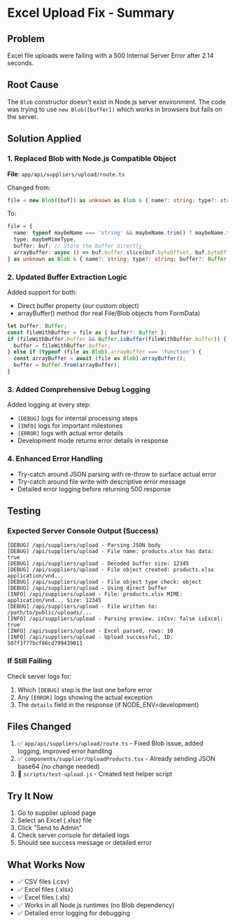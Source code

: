 # Excel Upload Fix - Summary

## Problem
Excel file uploads were failing with a 500 Internal Server Error after 2.14 seconds.

## Root Cause
The `Blob` constructor doesn't exist in Node.js server environment. The code was trying to use `new Blob([buffer])` which works in browsers but fails on the server.

## Solution Applied

### 1. Replaced Blob with Node.js Compatible Object
**File**: `app/api/suppliers/upload/route.ts`

Changed from:
```typescript
file = new Blob([buf]) as unknown as Blob & { name?: string; type?: string };
```

To:
```typescript
file = {
  name: typeof maybeName === 'string' && maybeName.trim() ? maybeName.trim() : `upload-${Date.now()}`,
  type: maybeMimeType,
  buffer: buf, // Store the buffer directly
  arrayBuffer: async () => buf.buffer.slice(buf.byteOffset, buf.byteOffset + buf.byteLength)
} as unknown as Blob & { name?: string; type?: string; buffer?: Buffer };
```

### 2. Updated Buffer Extraction Logic
Added support for both:
- Direct buffer property (our custom object)
- arrayBuffer() method (for real File/Blob objects from FormData)

```typescript
let buffer: Buffer;
const fileWithBuffer = file as { buffer?: Buffer };
if (fileWithBuffer.buffer && Buffer.isBuffer(fileWithBuffer.buffer)) {
  buffer = fileWithBuffer.buffer;
} else if (typeof (file as Blob).arrayBuffer === 'function') {
  const arrayBuffer = await (file as Blob).arrayBuffer();
  buffer = Buffer.from(arrayBuffer);
}
```

### 3. Added Comprehensive Debug Logging
Added logging at every step:
- `[DEBUG]` logs for internal processing steps
- `[INFO]` logs for important milestones
- `[ERROR]` logs with actual error details
- Development mode returns error details in response

### 4. Enhanced Error Handling
- Try-catch around JSON parsing with re-throw to surface actual error
- Try-catch around file write with descriptive error message
- Detailed error logging before returning 500 response

## Testing

### Expected Server Console Output (Success)
```
[DEBUG] /api/suppliers/upload - Parsing JSON body
[DEBUG] /api/suppliers/upload - File name: products.xlsx has data: true
[DEBUG] /api/suppliers/upload - Decoded buffer size: 12345
[DEBUG] /api/suppliers/upload - File object created: products.xlsx application/vnd...
[DEBUG] /api/suppliers/upload - File object type check: object
[DEBUG] /api/suppliers/upload - Using direct buffer
[INFO] /api/suppliers/upload - File: products.xlsx MIME: application/vnd... Size: 12345
[DEBUG] /api/suppliers/upload - File written to: /path/to/public/uploads/...
[INFO] /api/suppliers/upload - Parsing preview. isCsv: false isExcel: true
[INFO] /api/suppliers/upload - Excel parsed, rows: 10
[INFO] /api/suppliers/upload - Upload successful, ID: 507f1f77bcf86cd799439011
```

### If Still Failing
Check server logs for:
1. Which `[DEBUG]` step is the last one before error
2. Any `[ERROR]` logs showing the actual exception
3. The `details` field in the response (if NODE_ENV=development)

## Files Changed
1. ✅ `app/api/suppliers/upload/route.ts` - Fixed Blob issue, added logging, improved error handling
2. ✅ `components/supplier/UploadProducts.tsx` - Already sending JSON base64 (no change needed)
3. 📝 `scripts/test-upload.js` - Created test helper script

## Try It Now
1. Go to supplier upload page
2. Select an Excel (.xlsx) file
3. Click "Send to Admin"
4. Check server console for detailed logs
5. Should see success message or detailed error

## What Works Now
- ✅ CSV files (.csv)
- ✅ Excel files (.xlsx)
- ✅ Excel files (.xls)
- ✅ Works in all Node.js runtimes (no Blob dependency)
- ✅ Detailed error logging for debugging
